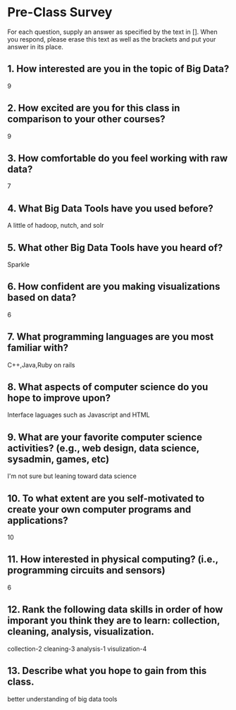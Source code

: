 # Pre-Class Survey

For each question, supply an answer as specified by the text in [].  When you respond, please erase this text as well as the brackets and put your answer in its place.

## 1. How interested are you in the topic of Big Data?
9
## 2. How excited are you for this class in comparison to your other courses? 
9
## 3. How comfortable do you feel working with raw data?
7
## 4. What Big Data Tools have you used before?
A little of hadoop, nutch, and solr
## 5. What other Big Data Tools have you heard of?
Sparkle 

## 6. How confident are you making visualizations based on data?
6
## 7. What programming languages are you most familiar with?
C++,Java,Ruby on rails 
## 8. What aspects of computer science do you hope to improve upon?
Interface laguages such as Javascript and HTML
## 9. What are your favorite computer science activities? (e.g., web design, data science, sysadmin, games, etc)
I'm not sure but leaning toward data science
## 10. To what extent are you self-motivated to create your own computer programs and applications?
10

## 11. How interested in physical computing? (i.e., programming circuits and sensors)
6
## 12. Rank the following data skills in order of how imporant you think they are to learn: collection, cleaning, analysis, visualization.
collection-2
cleaning-3
analysis-1
visulization-4

## 13. Describe what you hope to gain from this class.
 better understanding of big data tools

